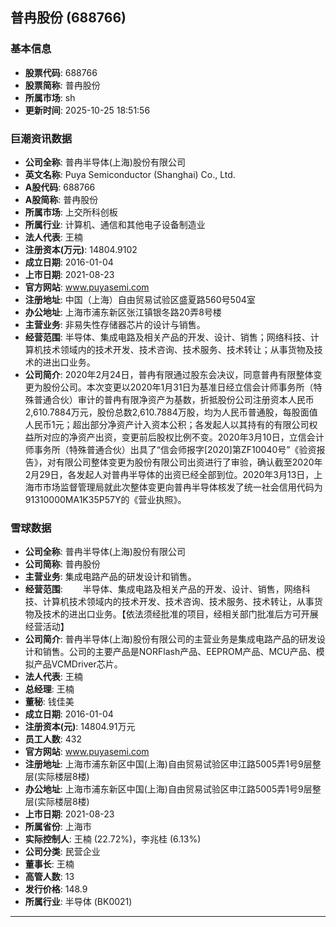 ## 普冉股份 (688766)

### 基本信息

- **股票代码**: 688766
- **股票简称**: 普冉股份
- **所属市场**: sh
- **更新时间**: 2025-10-25 18:51:56

### 巨潮资讯数据

- **公司全称**: 普冉半导体(上海)股份有限公司
- **英文名称**: Puya Semiconductor (Shanghai) Co., Ltd.
- **A股代码**: 688766
- **A股简称**: 普冉股份
- **所属市场**: 上交所科创板
- **所属行业**: 计算机、通信和其他电子设备制造业
- **法人代表**: 王楠
- **注册资本(万元)**: 14804.9102
- **成立日期**: 2016-01-04
- **上市日期**: 2021-08-23
- **官方网站**: www.puyasemi.com
- **注册地址**: 中国（上海）自由贸易试验区盛夏路560号504室
- **办公地址**: 上海市浦东新区张江镇银冬路20弄8号楼
- **主营业务**: 非易失性存储器芯片的设计与销售。
- **经营范围**: 半导体、集成电路及相关产品的开发、设计、销售；网络科技、计算机技术领域内的技术开发、技术咨询、技术服务、技术转让；从事货物及技术的进出口业务。
- **公司简介**: 2020年2月24日，普冉有限通过股东会决议，同意普冉有限整体变更为股份公司。本次变更以2020年1月31日为基准日经立信会计师事务所（特殊普通合伙）审计的普冉有限净资产为基数，折抵股份公司注册资本人民币2,610.7884万元，股份总数2,610.7884万股，均为人民币普通股，每股面值人民币1元；超出部分净资产计入资本公积；各发起人以其持有的有限公司权益所对应的净资产出资，变更前后股权比例不变。2020年3月10日，立信会计师事务所（特殊普通合伙）出具了“信会师报字[2020]第ZF10040号”《验资报告》，对有限公司整体变更为股份有限公司出资进行了审验，确认截至2020年2月29日，各发起人对普冉半导体的出资已经全部到位。2020年3月13日，上海市市场监督管理局就此次整体变更向普冉半导体核发了统一社会信用代码为91310000MA1K35P57Y的《营业执照》。

### 雪球数据

- **公司全称**: 普冉半导体(上海)股份有限公司
- **公司简称**: 普冉股份
- **主营业务**: 集成电路产品的研发设计和销售。
- **经营范围**: 　　半导体、集成电路及相关产品的开发、设计、销售，网络科技、计算机技术领域内的技术开发、技术咨询、技术服务、技术转让，从事货物及技术的进出口业务。【依法须经批准的项目，经相关部门批准后方可开展经营活动】
- **公司简介**: 普冉半导体(上海)股份有限公司的主营业务是集成电路产品的研发设计和销售。公司的主要产品是NORFlash产品、EEPROM产品、MCU产品、模拟产品VCMDriver芯片。
- **法人代表**: 王楠
- **总经理**: 王楠
- **董秘**: 钱佳美
- **成立日期**: 2016-01-04
- **注册资本(元)**: 14804.91万元
- **员工人数**: 432
- **官方网站**: www.puyasemi.com
- **注册地址**: 上海市浦东新区中国(上海)自由贸易试验区申江路5005弄1号9层整层(实际楼层8楼)
- **办公地址**: 上海市浦东新区中国(上海)自由贸易试验区申江路5005弄1号9层整层(实际楼层8楼)
- **上市日期**: 2021-08-23
- **所属省份**: 上海市
- **实际控制人**: 王楠 (22.72%)，李兆桂 (6.13%)
- **公司分类**: 民营企业
- **董事长**: 王楠
- **高管人数**: 13
- **发行价格**: 148.9
- **所属行业**: 半导体 (BK0021)

---